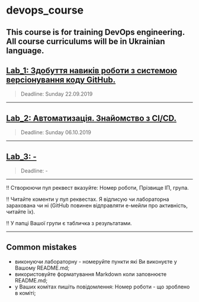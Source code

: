 # devops_course
This course is for training DevOps engineering. 
All course curriculums will be in Ukrainian language.
---

## [Lab_1: Здобуття навиків роботи з системою версіонування коду GitHub.](https://github.com/BobasB/devops_course/tree/master/lab1) 
> Deadline: Sunday 22.09.2019 
---
## [Lab_2: Автоматизація. Знайомство з CI/CD.](https://github.com/BobasB/devops_course/tree/master/lab2)
> Deadline: Sunday 06.10.2019
---
## [Lab_3: -]()
> Deadline: -
---
:bangbang: Створюючи пул реквест вказуйте: Номер роботи, Прізвище ІП, група.

:bangbang: Читайте коменти у пул реквестах. Я відписую чи лабораторна зарахована чи ні (GitHub повинен відправляти е-мейли про активність, читайте їх).

:bangbang: У папці Вашої групи є табличка з результатами.

---
## Common mistakes
- виконуючи лабораторну - номеруйте пункти які Ви виконуєте у Вашому README.md;
- використовуйте форматування Markdown коли заповнюєте README.md;
- у Ваших комітах пишіть повідомлення: Номер роботи - що зроблено в коміті;